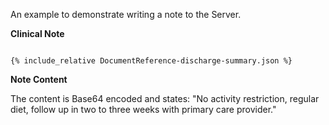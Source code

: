
An example to demonstrate writing a note to the Server.

**Clinical Note**

~~~

{% include_relative DocumentReference-discharge-summary.json %}

~~~~

**Note Content**

The content is Base64 encoded and states:
 "No activity restriction, regular diet, follow up in two to three weeks with primary care provider."
